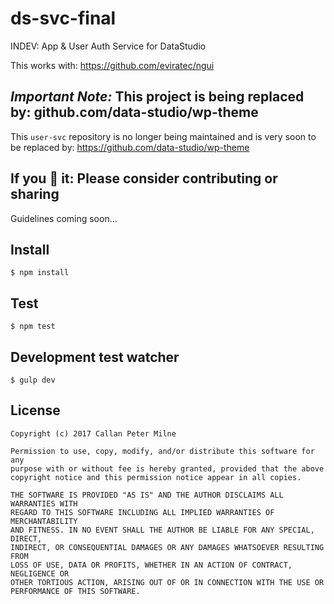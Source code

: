 # ds-svc-final
INDEV: App &amp; User Auth Service for DataStudio

This works with:
https://github.com/eviratec/ngui

## *Important Note:* This project is being replaced by: github.com/data-studio/wp-theme
This `user-svc` repository is no longer being maintained and is very soon to be replaced by: https://github.com/data-studio/wp-theme

## If you 💖 it: Please consider contributing or sharing

Guidelines coming soon...

## Install

`$ npm install`

## Test

`$ npm test`

## Development test watcher

`$ gulp dev`

## License

```
Copyright (c) 2017 Callan Peter Milne

Permission to use, copy, modify, and/or distribute this software for any
purpose with or without fee is hereby granted, provided that the above
copyright notice and this permission notice appear in all copies.

THE SOFTWARE IS PROVIDED "AS IS" AND THE AUTHOR DISCLAIMS ALL WARRANTIES WITH
REGARD TO THIS SOFTWARE INCLUDING ALL IMPLIED WARRANTIES OF MERCHANTABILITY
AND FITNESS. IN NO EVENT SHALL THE AUTHOR BE LIABLE FOR ANY SPECIAL, DIRECT,
INDIRECT, OR CONSEQUENTIAL DAMAGES OR ANY DAMAGES WHATSOEVER RESULTING FROM
LOSS OF USE, DATA OR PROFITS, WHETHER IN AN ACTION OF CONTRACT, NEGLIGENCE OR
OTHER TORTIOUS ACTION, ARISING OUT OF OR IN CONNECTION WITH THE USE OR
PERFORMANCE OF THIS SOFTWARE.
```
